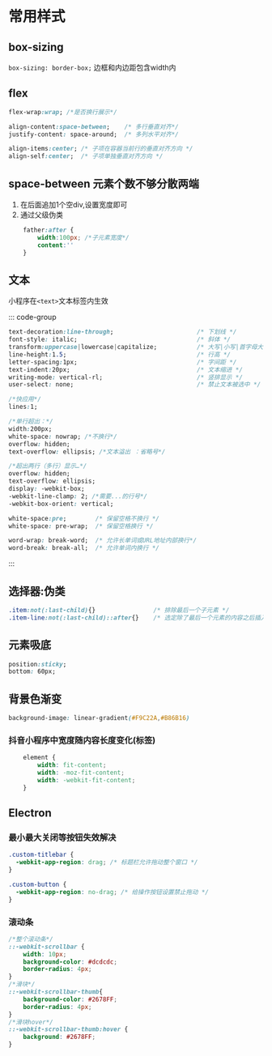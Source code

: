# 常用样式
## box-sizing
`box-sizing: border-box;` 边框和内边距包含width内

## flex
```css
flex-wrap:wrap; /*是否换行展示*/

align-content:space-between;    /* 多行垂直对齐*/ 
justify-content: space-around;  /* 多列水平对齐*/

align-items:center; /* 子项在容器当前行的垂直对齐方向 */
align-self:center;  /* 子项单独垂直对齐方向 */

```

## space-between 元素个数不够分散两端
1. 在后面追加1个空div,设置宽度即可
2. 通过父级伪类
```css
	father:after {
		width:100px; /*子元素宽度*/
		content:''
	}
``` 

## 文本
小程序在`<text>`文本标签内生效

::: code-group
```css [文本操作]
text-decoration:line-through;                       /* 下划线 */
font-style: italic;                                 /* 斜体 */
transform:uppercase|lowercase|capitalize;           /* 大写|小写|首字母大写 */
line-height:1.5;                                    /* 行高 */
letter-spacing:1px;                                 /* 字间距 */
text-indent:20px;                                   /* 文本缩进 */
writing-mode: vertical-rl;                          /* 竖排显示 */
user-select: none;                                  /* 禁止文本被选中 */
```

```css [超出省略]
/*快应用*/
lines:1; 

/*单行超出：*/
width:200px;
white-space: nowrap; /*不换行*/
overflow: hidden;
text-overflow: ellipsis; /*文本溢出 ：省略号*/ 

/*超出两行（多行）显示…*/
overflow: hidden;
text-overflow: ellipsis;
display: -webkit-box;
-webkit-line-clamp: 2; /*需要...的行号*/
-webkit-box-orient: vertical;
```

```css [换行]
white-space:pre;        /* 保留空格不换行 */
white-space: pre-wrap;  /* 保留空格换行 */

word-wrap: break-word;  /* 允许长单词或URL地址内部换行*/
word-break: break-all;  /* 允许单词内换行 */  
```
:::

## 选择器:伪类
```css
.item:not(:last-child){}                /* 排除最后一个子元素 */
.item-line:not(:last-child)::after{}    /* 选定除了最后一个元素的内容之后插入 */

```


## 元素吸底
```css
position:sticky;
bottom: 60px;
```

## 背景色渐变
```css
background-image: linear-gradient(#F9C22A,#B86B16)
```

### 抖音小程序中宽度随内容长度变化(标签)
```css
	element {
		width: fit-content;
		width: -moz-fit-content;
		width: -webkit-fit-content;
	}
```


## Electron
### 最小最大关闭等按钮失效解决
```css
.custom-titlebar {
  -webkit-app-region: drag; /* 标题栏允许拖动整个窗口 */
}

.custom-button {
  -webkit-app-region: no-drag; /* 给操作按钮设置禁止拖动 */
}
```

### 滚动条
```css
/*整个滚动条*/
::-webkit-scrollbar {
    width: 10px;
    background-color: #dcdcdc;
    border-radius: 4px;
}
/*滑块*/
::-webkit-scrollbar-thumb{
    background-color: #2678FF;
    border-radius: 4px;
}
/*滑块hover*/
::-webkit-scrollbar-thumb:hover {
    background: #2678FF;
}
```